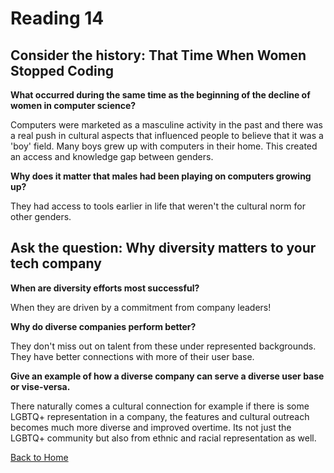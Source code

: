 # Reading 14


## **Consider the history: That Time When Women Stopped Coding**

**What occurred during the same time as the beginning of the decline of women in computer science?**

Computers were marketed as a masculine activity in the past and there was a real push in cultural aspects that influenced people to believe that it was a 'boy' field. Many boys grew up with computers in their home. This created an access and knowledge gap between genders.

**Why does it matter that males had been playing on computers growing up?**

They had access to tools earlier in life that weren't the cultural norm for other genders.

## **Ask the question: Why diversity matters to your tech company**



**When are diversity efforts most successful?**

When they are driven by a commitment from company leaders!

**Why do diverse companies perform better?**

They don't miss out on talent from these under represented backgrounds. They have better connections with more of their user base.


**Give an example of how a diverse company can serve a diverse user base or vise-versa.**

There naturally comes a cultural connection for example if there is some LGBTQ+ representation in a company, the features and cultural outreach becomes much more diverse and improved overtime. Its not just the LGBTQ+ community but also from ethnic and racial representation as well. 

[Back to Home](https://zusolaris.github.io/reading-notes/)
